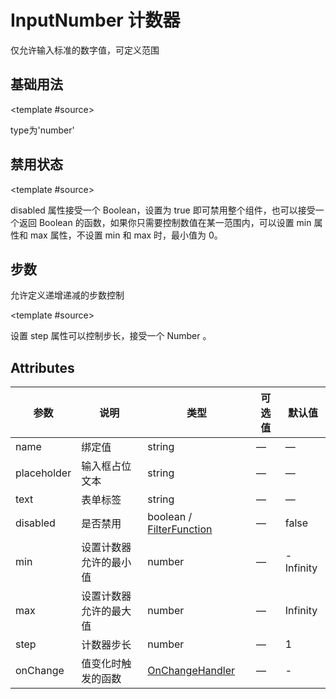 # InputNumber 计数器

仅允许输入标准的数字值，可定义范围

## 基础用法

<demo-block type="form" :config="[{
  type: 'number',
  name: 'number',
  text: '计数器'
}]">
  <template #source>
    <p>
      type为'number'
    </p>
  </template>
</demo-block>

## 禁用状态

<demo-block type="form" :config="[{
  type: 'number',
  name: 'number',
  text: '计数器',
  disabled: () => true
}]">
  <template #source>
    <p>
      disabled 属性接受一个 Boolean，设置为 true 即可禁用整个组件，也可以接受一个返回 Boolean 的函数，如果你只需要控制数值在某一范围内，可以设置 min 属性和 max 属性，不设置 min 和 max 时，最小值为 0。
    </p>
  </template>
</demo-block>

## 步数

允许定义递增递减的步数控制

<demo-block type="form" :config="[{
  type: 'number',
  name: 'number',
  text: '计数器',
  step: 10
}]">
  <template #source>
    <p>
      设置 step 属性可以控制步长，接受一个 Number 。
    </p>
  </template>
</demo-block>


## Attributes
| 参数      | 说明          | 类型      | 可选值                           | 默认值  |
|----------|-------------- |----------|--------------------------------  |-------- |
| name | 绑定值 | string | — | — |
| placeholder  | 输入框占位文本   | string |       —        |      —   |
| text     | 表单标签   | string |       —        |      —   |
| disabled  | 是否禁用    | boolean / [FilterFunction](https://github.com/Tencent/tmagic-editor/blob/master/packages/form/src/schema.ts)   | — | false   |
| min      | 设置计数器允许的最小值 | number | — | -Infinity |
| max      | 设置计数器允许的最大值 | number | — | Infinity |
| step     | 计数器步长           | number   | — | 1 |
| onChange  | 值变化时触发的函数  | [OnChangeHandler](https://github.com/Tencent/tmagic-editor/blob/master/packages/form/src/schema.ts)   | — | -   |
